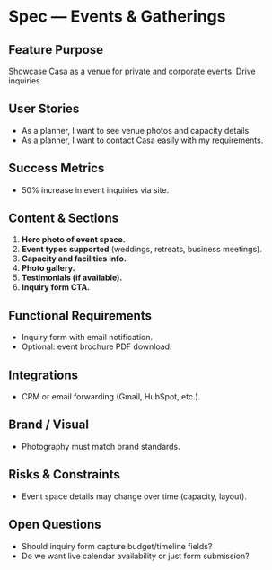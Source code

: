 # Spec — Events & Gatherings

## Feature Purpose
Showcase Casa as a venue for private and corporate events. Drive inquiries.

## User Stories
- As a planner, I want to see venue photos and capacity details.  
- As a planner, I want to contact Casa easily with my requirements.  

## Success Metrics
- 50% increase in event inquiries via site.  

## Content & Sections
1. **Hero photo of event space.**  
2. **Event types supported** (weddings, retreats, business meetings).  
3. **Capacity and facilities info.**  
4. **Photo gallery.**  
5. **Testimonials (if available).**  
6. **Inquiry form CTA.**

## Functional Requirements
- Inquiry form with email notification.  
- Optional: event brochure PDF download.  

## Integrations
- CRM or email forwarding (Gmail, HubSpot, etc.).  

## Brand / Visual
- Photography must match brand standards.  

## Risks & Constraints
- Event space details may change over time (capacity, layout).  

## Open Questions
- Should inquiry form capture budget/timeline fields?  
- Do we want live calendar availability or just form submission?
